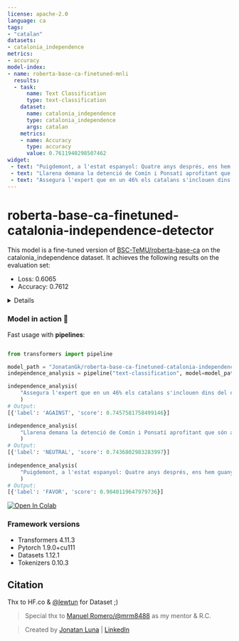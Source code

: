 ```yaml
---
license: apache-2.0
language: ca
tags:
- "catalan"
datasets:
- catalonia_independence
metrics:
- accuracy
model-index:
- name: roberta-base-ca-finetuned-mnli
  results:
  - task:
      name: Text Classification
      type: text-classification
    dataset:
      name: catalonia_independence
      type: catalonia_independence
      args: catalan
    metrics:
    - name: Accuracy
      type: accuracy
      value: 0.7611940298507462
widget:
 - text: "Puigdemont, a l'estat espanyol: Quatre anys després, ens hem guanyat el dret a dir prou"
 - text: "Llarena demana la detenció de Comín i Ponsatí aprofitant que són a Itàlia amb Puigdemont"
 - text: "Assegura l'expert que en un 46% els catalans s'inclouen dins del que es denomina com el doble sentiment identitari. És a dir, se senten tant catalans com espanyols. 1 de cada cinc, en canvi, té un sentiment excloent, només se senten catalans, i un 4% sol espanyol."
---
```


# roberta-base-ca-finetuned-catalonia-independence-detector

This model is a fine-tuned version of [BSC-TeMU/roberta-base-ca](https://huggingface.co/BSC-TeMU/roberta-base-ca) on the catalonia_independence dataset.
It achieves the following results on the evaluation set:
- Loss: 0.6065
- Accuracy: 0.7612

<details>

## Training and evaluation data

The data was collected over 12 days during February and March of 2019 from tweets posted in Barcelona, and during September of 2018 from tweets posted in the town of Terrassa, Catalonia.

Each corpus is annotated with three classes: AGAINST, FAVOR and NEUTRAL, which express the stance towards the target - independence of Catalonia.

## Training procedure

### Training hyperparameters

The following hyperparameters were used during training:
- learning_rate: 2e-05
- train_batch_size: 16
- eval_batch_size: 16
- seed: 42
- optimizer: Adam with betas=(0.9,0.999) and epsilon=1e-08
- lr_scheduler_type: linear
- num_epochs: 5

### Training results

| Training Loss | Epoch | Step | Validation Loss | Accuracy |
|:-------------:|:-----:|:----:|:---------------:|:--------:|
| No log        | 1.0   | 377  | 0.6311          | 0.7453   |
| 0.7393        | 2.0   | 754  | 0.6065          | 0.7612   |
| 0.5019        | 3.0   | 1131 | 0.6340          | 0.7547   |
| 0.3837        | 4.0   | 1508 | 0.6777          | 0.7597   |
| 0.3837        | 5.0   | 1885 | 0.7232          | 0.7582   |


</details>

### Model in action 🚀

Fast usage with **pipelines**:

```python

from transformers import pipeline

model_path = "JonatanGk/roberta-base-ca-finetuned-catalonia-independence-detector"
independence_analysis = pipeline("text-classification", model=model_path, tokenizer=model_path)

independence_analysis(
    "Assegura l'expert que en un 46% els catalans s'inclouen dins del que es denomina com el doble sentiment identitari. És a dir, se senten tant catalans com espanyols. 1 de cada cinc, en canvi, té un sentiment excloent, només se senten catalans, i un 4% sol espanyol."
    )
# Output:
[{'label': 'AGAINST', 'score': 0.7457581758499146}]

independence_analysis(
    "Llarena demana la detenció de Comín i Ponsatí aprofitant que són a Itàlia amb Puigdemont"
    )
# Output:
[{'label': 'NEUTRAL', 'score': 0.7436802983283997}] 
    
independence_analysis(
    "Puigdemont, a l'estat espanyol: Quatre anys després, ens hem guanyat el dret a dir prou"
    )
# Output:
[{'label': 'FAVOR', 'score': 0.9040119647979736}]


```

[![Open In Colab](https://colab.research.google.com/assets/colab-badge.svg)](https://colab.research.google.com/github/JonatanGk/Shared-Colab/blob/master/Catalonia_independence_Detector_(CATALAN).ipynb#scrollTo=j29NHJtOyAVU)


### Framework versions

- Transformers 4.11.3
- Pytorch 1.9.0+cu111
- Datasets 1.12.1
- Tokenizers 0.10.3


## Citation

Thx to HF.co & [@lewtun](https://github.com/lewtun) for Dataset ;)

> Special thx to [Manuel Romero/@mrm8488](https://huggingface.co/mrm8488) as my mentor & R.C.

> Created by [Jonatan Luna](https://JonatanGk.github.io) | [LinkedIn](https://www.linkedin.com/in/JonatanGk/)